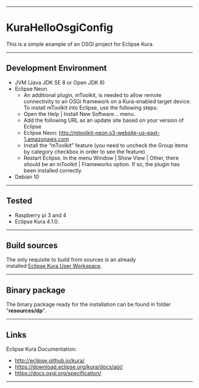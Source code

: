***
# KuraHelloOsgiConfig
This is a simple example of an OSGI project for Eclipse Kura.
***
## Development Environment
* JVM (Java JDK SE 8 or Open JDK 8)
* Eclipse Neon
  + An additional plugin, mToolkit, is needed to allow remote connectivity to an OSGi framework on a Kura-enabled target device. To install mToolkit into Eclipse, use the following steps:
  + Open the Help | Install New Software… menu.
  + Add the following URL as an update site based on your version of Eclipse        
   + Eclipse Neon: http://mtoolkit-neon.s3-website-us-east-1.amazonaws.com
  + Install the “mToolkit” feature (you need to uncheck the Group items by category checkbox in order to see the feature)
  + Restart Eclipse. In the menu Window | Show View | Other, there should be an mToolkit | Frameworks option. If so, the plugin has been installed correctly.
* Debian 10
***
## Tested
* Raspberry pi 3 and 4
* Eclipse Kura 4.1.0.
***
## Build sources
The only requisite to build from sources is an already  
installed [Eclipse Kura User Workspace](https://www.eclipse.org/kura/downloads.php).  
***  
## Binary package
The binary package ready for the installation can be
found in folder "**resources/dp**".
***
## Links
Eclipse Kura Documentation:
* http://eclipse.github.io/kura/
* https://download.eclipse.org/kura/docs/api/
* https://docs.osgi.org/specification/
***

